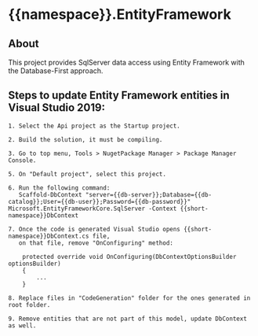 ﻿# {{namespace}}.EntityFramework

## About

This project provides SqlServer data access using Entity Framework with the Database-First approach.
    
## Steps to update Entity Framework entities in Visual Studio 2019:

    1. Select the Api project as the Startup project.

    2. Build the solution, it must be compiling.

    3. Go to top menu, Tools > NugetPackage Manager > Package Manager Console.

    5. On "Default project", select this project.
    
    6. Run the following command:
	   Scaffold-DbContext "server={{db-server}};Database={{db-catalog}};User={{db-user}};Password={{db-password}}" Microsoft.EntityFrameworkCore.SqlServer -Context {{short-namespace}}DbContext
       
    7. Once the code is generated Visual Studio opens {{short-namespace}}DbContext.cs file,
       on that file, remove "OnConfiguring" method:

        protected override void OnConfiguring(DbContextOptionsBuilder optionsBuilder)
        {
            ...
        }

    8. Replace files in "CodeGeneration" folder for the ones generated in root folder.

    9. Remove entities that are not part of this model, update DbContext as well.